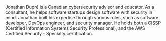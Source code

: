 Jonathan Dupré is a Canadian cybersecurity advisor and educator.
As a consultant, he helps software startups design software with security in mind.
Jonathan built his expertise through various roles, such as software developer, DevOps engineer, and security manager.
He holds both a CISSP (Certified Information Systems Security Professional), and the AWS Certified Security - Specialty certification.


